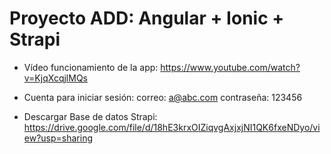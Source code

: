 # Proyecto ADD: Angular + Ionic + Strapi

* Vídeo funcionamiento de la app: https://www.youtube.com/watch?v=KjqXcqjlMQs

* Cuenta para iniciar sesión: 
  correo: a@abc.com
  contraseña: 123456

* Descargar Base de datos Strapi: https://drive.google.com/file/d/18hE3krxOIZiqvgAxjxjNI1QK6fxeNDyo/view?usp=sharing

